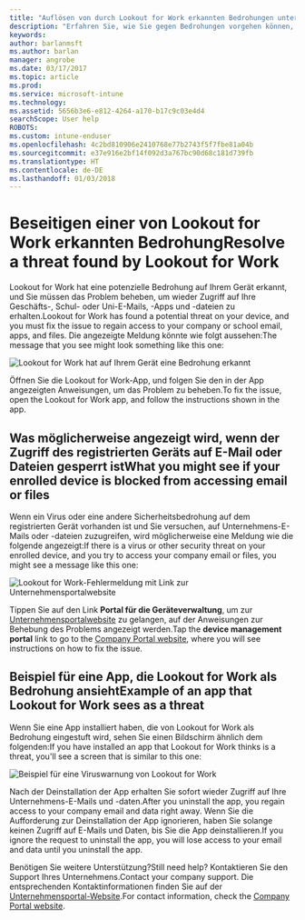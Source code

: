 ```yaml
---
title: "Auflösen von durch Lookout for Work erkannten Bedrohungen unter Android | Microsoft-Dokumentation"
description: "Erfahren Sie, wie Sie gegen Bedrohungen vorgehen können, die Lookout for Work unter Android gefunden hat."
keywords: 
author: barlanmsft
ms.author: barlan
manager: angrobe
ms.date: 03/17/2017
ms.topic: article
ms.prod: 
ms.service: microsoft-intune
ms.technology: 
ms.assetid: 5656b3e6-e812-4264-a170-b17c9c03e4d4
searchScope: User help
ROBOTS: 
ms.custom: intune-enduser
ms.openlocfilehash: 4c2bd810906e2410768e77b2743f5f7fbe81a04b
ms.sourcegitcommit: e37e916e2bf14f092d3a767bc90d68c181d739fb
ms.translationtype: HT
ms.contentlocale: de-DE
ms.lasthandoff: 01/03/2018
---
```

# <a name="resolve-a-threat-found-by-lookout-for-work"></a><span data-ttu-id="98c39-103">Beseitigen einer von Lookout for Work erkannten Bedrohung</span><span class="sxs-lookup"><span data-stu-id="98c39-103">Resolve a threat found by Lookout for Work</span></span>

<span data-ttu-id="98c39-104">Lookout for Work hat eine potenzielle Bedrohung auf Ihrem Gerät erkannt, und Sie müssen das Problem beheben, um wieder Zugriff auf Ihre Geschäfts-, Schul- oder Uni-E-Mails, -Apps und -dateien zu erhalten.</span><span class="sxs-lookup"><span data-stu-id="98c39-104">Lookout for Work has found a potential threat on your device, and you must fix the issue to regain access to your company or school email, apps, and files.</span></span> <span data-ttu-id="98c39-105">Die angezeigte Meldung könnte wie folgt aussehen:</span><span class="sxs-lookup"><span data-stu-id="98c39-105">The message that you see might look something like this one:</span></span>

![Lookout for Work hat auf Ihrem Gerät eine Bedrohung erkannt](./media/lookout-threat-found-android.png)

<span data-ttu-id="98c39-107">Öffnen Sie die Lookout for Work-App, und folgen Sie den in der App angezeigten Anweisungen, um das Problem zu beheben.</span><span class="sxs-lookup"><span data-stu-id="98c39-107">To fix the issue, open the Lookout for Work app, and follow the instructions shown in the app.</span></span>

## <a name="what-you-might-see-if-your-enrolled-device-is-blocked-from-accessing-email-or-files"></a><span data-ttu-id="98c39-108">Was möglicherweise angezeigt wird, wenn der Zugriff des registrierten Geräts auf E-Mail oder Dateien gesperrt ist</span><span class="sxs-lookup"><span data-stu-id="98c39-108">What you might see if your enrolled device is blocked from accessing email or files</span></span>

<span data-ttu-id="98c39-109">Wenn ein Virus oder eine andere Sicherheitsbedrohung auf dem registrierten Gerät vorhanden ist und Sie versuchen, auf Unternehmens-E-Mails oder -dateien zuzugreifen, wird möglicherweise eine Meldung wie die folgende angezeigt:</span><span class="sxs-lookup"><span data-stu-id="98c39-109">If there is a virus or other security threat on your enrolled device, and you try to access your company email or files, you might see a message like this one:</span></span>

![Lookout for Work-Fehlermeldung mit Link zur Unternehmensportalwebsite](./media/mtd-go-to-device-management-portal-android.png)

<span data-ttu-id="98c39-111">Tippen Sie auf den Link **Portal für die Geräteverwaltung**, um zur [Unternehmensportalwebsite](https://portal.manage.microsoft.com#HelpDeskDialog) zu gelangen, auf der Anweisungen zur Behebung des Problems angezeigt werden.</span><span class="sxs-lookup"><span data-stu-id="98c39-111">Tap the **device management portal** link to go to the [Company Portal website](https://portal.manage.microsoft.com#HelpDeskDialog), where you will see instructions on how to fix the issue.</span></span>

## <a name="example-of-an-app-that-lookout-for-work-sees-as-a-threat"></a><span data-ttu-id="98c39-112">Beispiel für eine App, die Lookout for Work als Bedrohung ansieht</span><span class="sxs-lookup"><span data-stu-id="98c39-112">Example of an app that Lookout for Work sees as a threat</span></span>

<span data-ttu-id="98c39-113">Wenn Sie eine App installiert haben, die von Lookout for Work als Bedrohung eingestuft wird, sehen Sie einen Bildschirm ähnlich dem folgenden:</span><span class="sxs-lookup"><span data-stu-id="98c39-113">If you have installed an app that Lookout for Work thinks is a threat, you'll see a screen that is similar to this one:</span></span>

![Beispiel für eine Viruswarnung von Lookout for Work](./media/lookout-virus-alert-android.png)

<span data-ttu-id="98c39-115">Nach der Deinstallation der App erhalten Sie sofort wieder Zugriff auf Ihre Unternehmens-E-Mails und -daten.</span><span class="sxs-lookup"><span data-stu-id="98c39-115">After you uninstall the app, you regain access to your company email and data right away.</span></span> <span data-ttu-id="98c39-116">Wenn Sie die Aufforderung zur Deinstallation der App ignorieren, haben Sie solange keinen Zugriff auf E-Mails und Daten, bis Sie die App deinstallieren.</span><span class="sxs-lookup"><span data-stu-id="98c39-116">If you ignore the request to uninstall the app, you will lose access to your email and data until you uninstall the app.</span></span>

<span data-ttu-id="98c39-117">Benötigen Sie weitere Unterstützung?</span><span class="sxs-lookup"><span data-stu-id="98c39-117">Still need help?</span></span> <span data-ttu-id="98c39-118">Kontaktieren Sie den Support Ihres Unternehmens.</span><span class="sxs-lookup"><span data-stu-id="98c39-118">Contact your company support.</span></span> <span data-ttu-id="98c39-119">Die entsprechenden Kontaktinformationen finden Sie auf der [Unternehmensportal-Website](https://portal.manage.microsoft.com#HelpDeskDialog).</span><span class="sxs-lookup"><span data-stu-id="98c39-119">For contact information, check the [Company Portal website](https://portal.manage.microsoft.com#HelpDeskDialog).</span></span>
